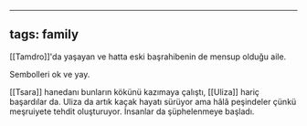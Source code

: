 ---
  tags: family
  ---
  
  [[Tamdro]]'da yaşayan ve hatta eski başrahibenin de mensup olduğu aile.
  
  Sembolleri ok ve yay.
  
  [[Tsara]] hanedanı bunların kökünü kazımaya çalıştı, [[Uliza]] hariç başardılar da. Uliza da artık kaçak hayatı sürüyor ama hâlâ peşindeler çünkü meşruiyete tehdit oluşturuyor. İnsanlar da şüphelenmeye başladı.